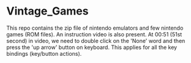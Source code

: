 # Vintage_Games
This repo contains the zip file of nintendo emulators and few nintendo games (ROM files). An instruction video is also present.
At 00:51 (51st second) in video, we need to double click on the 'None' word and then press the 'up arrow' button on keyboard. This applies for all the key bindings (key/button actions).
